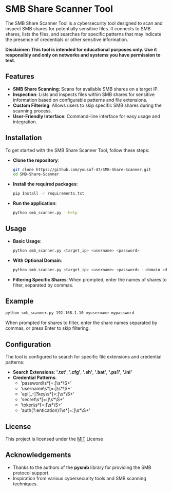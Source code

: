 
# SMB Share Scanner Tool

The SMB Share Scanner Tool is a cybersecurity tool designed to scan and inspect SMB shares for potentially sensitive files. It connects to SMB shares, lists the files, and searches for specific patterns that may indicate the presence of credentials or other sensitive information.

**Disclaimer: This tool is intended for educational purposes only. Use it responsibly and only on networks and systems you have permission to test.**

## Features

- **SMB Share Scanning**: Scans for available SMB shares on a target IP.
-  **Inspection**: Lists and inspects files within SMB shares for sensitive information based on configurable patterns and file extensions.
- **Custom Filtering**: Allows users to skip specific SMB shares during the scanning process.
- **User-Friendly Interface**: Command-line interface for easy usage and integration.


## Installation

To get started with the SMB Share Scanner Tool, follow these steps:

- **Clone the repository**:

  ```bash
  git clone https://github.com/yousuf-47/SMB-Share-Scanner.git
  cd SMB-Share-Scanner
  ```

- **Install the required packages**:

  ```bash
  pip Install -r requirements.txt
  ```

- **Run the application**:

  ```bash
  python smb_scanner.py --help
  ```

  


    
## Usage

- **Basic Usage**:

  ```bash
  python smb_scanner.py <target_ip> <username> <password>
  ```

- **With Optional Domain**:

  ```bash
  python smb_scanner.py <target_ip> <username> <password> --domain <domain>
  ```

- **Filtering Specific Shares**:
  When prompted, enter the names of shares to filter, separated by commas.

## Example

```bash
python smb_scanner.py 192.168.1.10 myusername mypassword
```

When prompted for shares to filter, enter the share names separated by commas, or press Enter to skip filtering.

## Configuration

The tool is configured to search for specific file extensions and credential patterns:

- **Search Extensions**: **'.txt'**, **'.cfg'**, **'.sh'**, **'.bat'**, **'.ps1'**, **'.ini'**
- **Credential Patterns**:
  - 'password\s*[=:]\s*\S+'
  - 'username\s*[=:]\s*\S+'
  - 'api[_-]?key\s*[=:]\s*\S+'
  - 'secret\s*[=:]\s*\S+'
  - 'token\s*[=:]\s*\S+'
  - 'auth(?:entication)?\s*[=:]\s*\S+'
## License

This project is licensed under the [MIT](https://choosealicense.com/licenses/mit/) License


## Acknowledgements

 - Thanks to the authors of the **pysmb** library for providing the SMB protocol support.
 - Inspiration from various cybersecurity tools and SMB scanning techniques.

